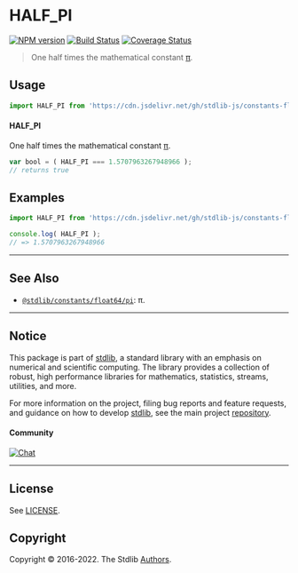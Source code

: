 <!--

@license Apache-2.0

Copyright (c) 2018 The Stdlib Authors.

Licensed under the Apache License, Version 2.0 (the "License");
you may not use this file except in compliance with the License.
You may obtain a copy of the License at

   http://www.apache.org/licenses/LICENSE-2.0

Unless required by applicable law or agreed to in writing, software
distributed under the License is distributed on an "AS IS" BASIS,
WITHOUT WARRANTIES OR CONDITIONS OF ANY KIND, either express or implied.
See the License for the specific language governing permissions and
limitations under the License.

-->

# HALF_PI

[![NPM version][npm-image]][npm-url] [![Build Status][test-image]][test-url] [![Coverage Status][coverage-image]][coverage-url] <!-- [![dependencies][dependencies-image]][dependencies-url] -->

> One half times the mathematical constant [π][pi].



<section class="usage">

## Usage

```javascript
import HALF_PI from 'https://cdn.jsdelivr.net/gh/stdlib-js/constants-float64-half-pi@deno/mod.js';
```

#### HALF_PI

One half times the mathematical constant [π][pi].

```javascript
var bool = ( HALF_PI === 1.5707963267948966 );
// returns true
```

</section>

<!-- /.usage -->

<section class="examples">

## Examples

<!-- TODO: better example -->

<!-- eslint no-undef: "error" -->

```javascript
import HALF_PI from 'https://cdn.jsdelivr.net/gh/stdlib-js/constants-float64-half-pi@deno/mod.js';

console.log( HALF_PI );
// => 1.5707963267948966
```

</section>

<!-- /.examples -->

<!-- C interface documentation. -->



<!-- Section for related `stdlib` packages. Do not manually edit this section, as it is automatically populated. -->

<section class="related">

* * *

## See Also

-   <span class="package-name">[`@stdlib/constants/float64/pi`][@stdlib/constants/float64/pi]</span><span class="delimiter">: </span><span class="description">π.</span>

</section>

<!-- /.related -->

<!-- Section for all links. Make sure to keep an empty line after the `section` element and another before the `/section` close. -->


<section class="main-repo" >

* * *

## Notice

This package is part of [stdlib][stdlib], a standard library with an emphasis on numerical and scientific computing. The library provides a collection of robust, high performance libraries for mathematics, statistics, streams, utilities, and more.

For more information on the project, filing bug reports and feature requests, and guidance on how to develop [stdlib][stdlib], see the main project [repository][stdlib].

#### Community

[![Chat][chat-image]][chat-url]

---

## License

See [LICENSE][stdlib-license].


## Copyright

Copyright &copy; 2016-2022. The Stdlib [Authors][stdlib-authors].

</section>

<!-- /.stdlib -->

<!-- Section for all links. Make sure to keep an empty line after the `section` element and another before the `/section` close. -->

<section class="links">

[npm-image]: http://img.shields.io/npm/v/@stdlib/constants-float64-half-pi.svg
[npm-url]: https://npmjs.org/package/@stdlib/constants-float64-half-pi

[test-image]: https://github.com/stdlib-js/constants-float64-half-pi/actions/workflows/test.yml/badge.svg?branch=main
[test-url]: https://github.com/stdlib-js/constants-float64-half-pi/actions/workflows/test.yml?query=branch:main

[coverage-image]: https://img.shields.io/codecov/c/github/stdlib-js/constants-float64-half-pi/main.svg
[coverage-url]: https://codecov.io/github/stdlib-js/constants-float64-half-pi?branch=main

<!--

[dependencies-image]: https://img.shields.io/david/stdlib-js/constants-float64-half-pi.svg
[dependencies-url]: https://david-dm.org/stdlib-js/constants-float64-half-pi/main

-->

[chat-image]: https://img.shields.io/gitter/room/stdlib-js/stdlib.svg
[chat-url]: https://gitter.im/stdlib-js/stdlib/

[stdlib]: https://github.com/stdlib-js/stdlib

[stdlib-authors]: https://github.com/stdlib-js/stdlib/graphs/contributors

[umd]: https://github.com/umdjs/umd
[es-module]: https://developer.mozilla.org/en-US/docs/Web/JavaScript/Guide/Modules

[deno-url]: https://github.com/stdlib-js/constants-float64-half-pi/tree/deno
[umd-url]: https://github.com/stdlib-js/constants-float64-half-pi/tree/umd
[esm-url]: https://github.com/stdlib-js/constants-float64-half-pi/tree/esm
[branches-url]: https://github.com/stdlib-js/constants-float64-half-pi/blob/main/branches.md

[stdlib-license]: https://raw.githubusercontent.com/stdlib-js/constants-float64-half-pi/main/LICENSE

[pi]: https://en.wikipedia.org/wiki/Pi

<!-- <related-links> -->

[@stdlib/constants/float64/pi]: https://github.com/stdlib-js/constants-float64-pi/tree/deno

<!-- </related-links> -->

</section>

<!-- /.links -->
